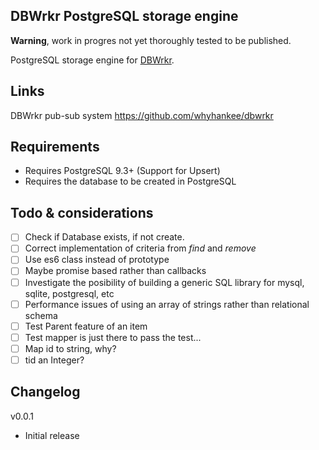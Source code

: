 ## DBWrkr PostgreSQL storage engine

**Warning**, work in progres not yet thoroughly tested to be published.

PostgreSQL storage engine for [DBWrkr](https://github.com/whyhankee/dbwrkr). 

## Links

DBWrkr pub-sub system <https://github.com/whyhankee/dbwrkr>

## Requirements

- Requires PostgreSQL 9.3+ (Support for Upsert)
- Requires the database to be created in PostgreSQL

## Todo & considerations

- [ ] Check if Database exists, if not create.
- [ ] Correct implementation of criteria from *find* and *remove*
- [ ] Use es6 class instead of prototype
- [ ] Maybe promise based rather than callbacks 
- [ ] Investigate the posibility of building a generic SQL library for mysql, sqlite, postgresql, etc
- [ ] Performance issues of using an array of strings rather than relational schema
- [ ] Test Parent feature of an item
- [ ] Test mapper is just there to pass the test...
- [ ] Map id to string, why?
- [ ] tid an Integer?

## Changelog

v0.0.1
* Initial release